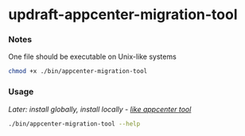# updraft-appcenter-migration-tool

### Notes

One file should be executable on Unix-like systems

```bash
chmod +x ./bin/appcenter-migration-tool
```

### Usage

_Later: install globally, install locally - [like appcenter tool](https://github.com/appcircleio/appcenter-migration-tool?tab=readme-ov-file#installation-instructions)_

```bash
./bin/appcenter-migration-tool --help
```
